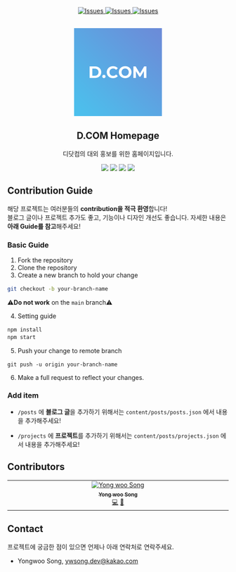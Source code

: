 <a name="readme-top"></a>
<p align="center">
    <a href="https://github.com/Dcom-KHU/dcom-landing-page/issues">
        <img alt="Issues" src="https://img.shields.io/github/issues/Dcom-KHU/dcom-landing-page">
    </a>
    <a href="https://github.com/Dcom-KHU/dcom-landing-page/pulls">
        <img alt="Issues" src="https://img.shields.io/github/issues-pr/Dcom-KHU/dcom-landing-page">
    </a>
        <a href="https://github.com/Dcom-KHU/dcom-landing-page/#contributors">
            <img alt="Issues" src="https://img.shields.io/badge/all_contributors-1-orange.svg?style=flat-square">
                </a>


</p>
<!-- PROJECT LOGO -->
<br />
<div align="center">
  <a href="https://github.com/Dcom-KHU/dcom-landing-page">
    <img src="assets/logo.png" alt="Logo" width="200" >
  </a>

  <h2 align="center">D.COM Homepage</h2> 
  <p align="center">
    디닷컴의 대외 홍보를 위한 홈페이지입니다.
    <br />
    
  </p>
  
  <p align="center">
    <img src="https://img.shields.io/badge/Gatsby-%23663399.svg?style=flat-square&logo=gatsby&logoColor=whitek"/>
 <img src="https://img.shields.io/badge/React-61DAFB?style=flat-square&logo=React&logoColor=black"/>
 <img src="https://img.shields.io/badge/JavaScript-F7DF1E?style=flat-square&logo=javascript&logoColor=black"/>
  <img src="https://img.shields.io/badge/github%20actions-%232671E5.svg?style=flat-square&logo=githubactions&logoColor=white"/>


  </p>

</div>

## Contribution Guide
해당 프로젝트는 여러분들의 **contribution을 적극 환영**합니다!  
블로그 글이나 프로젝트 추가도 좋고, 기능이나 디자인 개선도 좋습니다. 자세한 내용은 **아래 Guide를 참고**해주세요!
### Basic Guide  

1. Fork the repository  
2. Clone the repository  
3. Create a new branch to hold your change  
``` bash
git checkout -b your-branch-name
```
⚠️**Do not work** on the `main` branch⚠️  

4. Setting guide
``` bash
npm install
npm start
```
5.  Push your change to remote branch
```
git push -u origin your-branch-name
```
6.  Make a full request to reflect your changes.
### Add item
- `/posts` 에 **블로그 글**을 추가하기 위해서는
`content/posts/posts.json` 에서 내용을 추가해주세요!

- `/projects` 에 **프로젝트**를 추가하기 위해서는
`content/posts/projects.json` 에서 내용을 추가해주세요!

## Contributors

<!-- ALL-CONTRIBUTORS-LIST:START - Do not remove or modify this section -->
<!-- prettier-ignore-start -->
<!-- markdownlint-disable -->
<table>
  <tbody>
    <tr>
      <td align="center" valign="top" width="14.28%"><a href="https://facerain.club/"><img src="https://avatars.githubusercontent.com/u/16442978?v=4?s=100" width="100px;" alt="Yong woo Song"/><br /><sub><b>Yong woo Song</b></sub></a><br /><a href="https://github.com/Dcom-KHU/dcom-landing-page/commits?author=FacerAin" title="Code">💻</a> <a href="https://github.com/Dcom-KHU/dcom-landing-page/commits?author=FacerAin" title="Documentation">📖</a></td>
    </tr>
  </tbody>
</table>

<!-- markdownlint-restore -->
<!-- prettier-ignore-end -->

<!-- ALL-CONTRIBUTORS-LIST:END -->
<!-- prettier-ignore-start -->
<!-- markdownlint-disable -->

<!-- markdownlint-restore -->
<!-- prettier-ignore-end -->

<!-- ALL-CONTRIBUTORS-LIST:END -->

## Contact  
프로젝트에 궁금한 점이 있으면 언제나 아래 연락처로 연락주세요.
- Yongwoo Song, ywsong.dev@kakao.com
